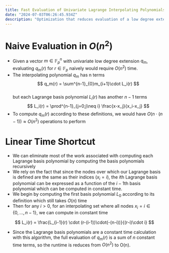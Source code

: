 ```yaml
---  
title: Fast Evaluation of Univariate Lagrange Interpolating Polynomials  
date: "2024-07-03T06:26:45.934Z"  
description: "Optimization that reduces evaluation of a low degree extension at a field element from $O(n^2)$ to $O(n)$ time"
---  
```

# Naive Evaluation  in $O(n^2)$
- Given a vector $m \in \mathbb{F}_p^n$ with univariate low degree extension $q_m$, evaluating $q_m(r)$ for $r \in \mathbb{F}_p$ naively would require $O(n^2)$ time.
- The interpolating polynomial $q_m$ has n terms  
  $$  
  q_m(r) = \sum^{n-1}_{0}m_{i+1}\cdot L_i(r)  
  $$  
  but each Lagrange basis polynomial $L_i(r)$ has another $n-1$ terms  
  $$  
  L_i(r) = \prod^{n-1}_{j=0;j\neq i} \frac{x-x_j}{x_i-x_j}  
  $$
- To compute $q_m(r)$ according to these definitions, we would have $O(n\cdot(n-1)) \approx O(n^2)$ operations to perform
# Linear Time Shortcut
- We can eliminate most of the work associated with computing each Lagrange basis polynomial by computing the basis polynomials recursively
- We rely on the fact that since the nodes over which our Lagrange basis is defined are the same as their indices ($x_i = i$), the $i$th Lagrange basis polynomial can be expressed as a function of the $i-1$th basis polynomial which can be computed in constant time.
- We begin by computing the first basis polynomial $L_0$ according to its definition which still takes $O(n)$ time
- Then for any $i>0$, for an interpolating set where all nodes $x_i = i \in \{0,\dots,n-1\}$, we can compute in constant time

$$  
L_i(r) = \frac{L_{i-1}(r) \cdot (r-(i-1))\cdot(-(n-i))}{(r-i)\cdot i}  
$$
- Since the Lagrange basis polynomials are a constant time calculation with this algorithm, the full evaluation of $q_m(r)$ is a sum of $n$ constant time terms, so the runtime is reduces from $O(n^2)$ to O(n).